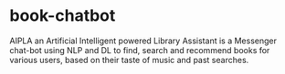 # book-chatbot
AIPLA an Artificial Intelligent powered Library Assistant is a Messenger chat-bot using NLP and DL to find, search and recommend books for various users, based on their taste of music and past searches.
